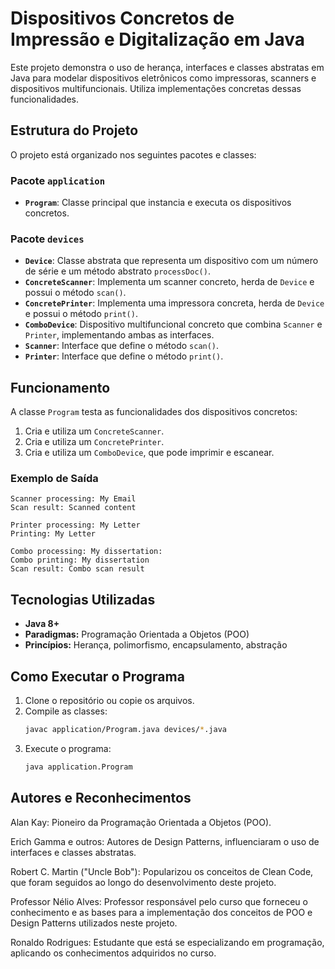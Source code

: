 # Dispositivos Concretos de Impressão e Digitalização em Java

Este projeto demonstra o uso de herança, interfaces e classes abstratas em Java para modelar dispositivos eletrônicos como impressoras, scanners e dispositivos multifuncionais. Utiliza implementações concretas dessas funcionalidades.

## Estrutura do Projeto

O projeto está organizado nos seguintes pacotes e classes:

### Pacote `application`
- **`Program`**: Classe principal que instancia e executa os dispositivos concretos.

### Pacote `devices`
- **`Device`**: Classe abstrata que representa um dispositivo com um número de série e um método abstrato `processDoc()`.
- **`ConcreteScanner`**: Implementa um scanner concreto, herda de `Device` e possui o método `scan()`.
- **`ConcretePrinter`**: Implementa uma impressora concreta, herda de `Device` e possui o método `print()`.
- **`ComboDevice`**: Dispositivo multifuncional concreto que combina `Scanner` e `Printer`, implementando ambas as interfaces.
- **`Scanner`**: Interface que define o método `scan()`.
- **`Printer`**: Interface que define o método `print()`.

## Funcionamento

A classe `Program` testa as funcionalidades dos dispositivos concretos:
1. Cria e utiliza um `ConcreteScanner`.
2. Cria e utiliza um `ConcretePrinter`.
3. Cria e utiliza um `ComboDevice`, que pode imprimir e escanear.

### Exemplo de Saída
```plaintext
Scanner processing: My Email
Scan result: Scanned content

Printer processing: My Letter
Printing: My Letter

Combo processing: My dissertation: 
Combo printing: My dissertation
Scan result: Combo scan result
```

## Tecnologias Utilizadas
- **Java 8+**
- **Paradigmas:** Programação Orientada a Objetos (POO)
- **Princípios:** Herança, polimorfismo, encapsulamento, abstração

## Como Executar o Programa
1. Clone o repositório ou copie os arquivos.
2. Compile as classes:
   ```sh
   javac application/Program.java devices/*.java
   ```
3. Execute o programa:
   ```sh
   java application.Program
   ```

## Autores e Reconhecimentos
Alan Kay: Pioneiro da Programação Orientada a Objetos (POO).

Erich Gamma e outros: Autores de Design Patterns, influenciaram o uso de interfaces e classes abstratas.

Robert C. Martin ("Uncle Bob"): Popularizou os conceitos de Clean Code, que foram seguidos ao longo do desenvolvimento deste projeto.

Professor Nélio Alves: Professor responsável pelo curso que forneceu o conhecimento e as bases para a implementação dos conceitos de POO e Design Patterns utilizados neste projeto.

Ronaldo Rodrigues: Estudante que está se especializando em programação, aplicando os conhecimentos adquiridos no curso.

